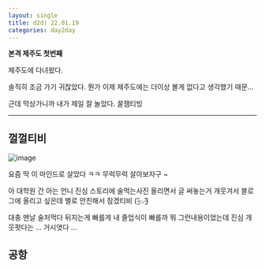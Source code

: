 ```yaml
---
layout: single
title: d2d) 22.01.19
categories: day2day
---
```


__본격 제주도 첫번째__

제주도에 다녀왔다.

솔직히 조금 가기 귀찮았다. 뭔가 이제 제주도에는 더이상 볼게 없다고 생각했기 때문...

근데 막상가니까 내가 제일 잘 놀았다. 꿀잼티빙

-------------------------------------------------------------------------------------------

## 껄껄티비

![image](https://user-images.githubusercontent.com/52832956/150074743-4dc6b5ae-bc2a-4674-a09e-0c28f605c914.png)

요즘 딱 이 마인드로 살았다 ㅋㅋ 무럭무럭 살아보자구 ~ 

아 대학원 간 아는 언니 진심 스토리에 술먹는사진 올리면서 글 써놓는거 개웃겨서 블로그에 올리고 싶은데 별로 안친해서 참겠티비 (˃̵͈᷄⌓˂̵͈᷅)

대충 맨날 술처먹다 뒤지는게 빠를게 내 졸업식이 빠를까 뭐 그런내용이었는데 진심 개웃펏다는 ... 거시엿다 ...

## 공항
